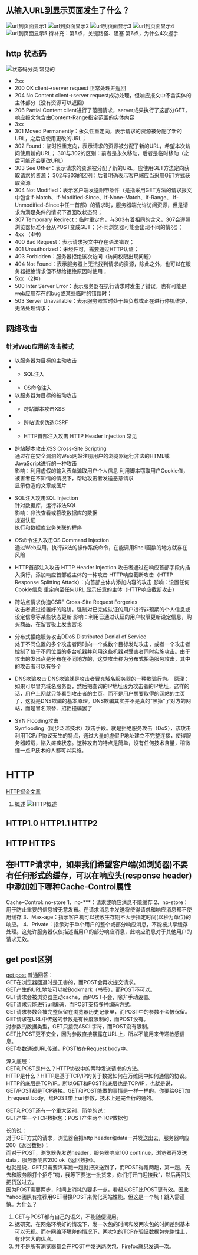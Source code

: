 ## 从输入URL到显示页面发生了什么？ 
![url到页面显示1](assets/img/url到页面显示1.jpg)
![url到页面显示2](assets/img/url到页面显示2.jpg)
![url到页面显示3](assets/img/url到页面显示3.jpg)
![url到页面显示4](assets/img/url到页面显示4.jpg)
![url到页面显示5](assets/img/url到页面显示5.jpg)
待补充：第5点，关键路径、阻塞
第6点，为什么4次握手

## http 状态码  
![状态码分类](assets/img/状态码分类.png)
常见的  
- 2xx  
- 200 OK   client->server request 正常处理并返回
- 204 No Content    client->server request成功处理，但响应报文中不含实体的主体部分（没有资源可以返回）  
- 206 Partial Content    client进行了范围请求，server成果执行了这部分GET，响应报文包含由Content-Range指定范围的实体内容  
- 3xx  
- 301 Moved Permanently：永久性重定向，表示请求的资源被分配了新的URL，之后应使用更改的URL；
- 302 Found：临时性重定向，表示请求的资源被分配了新的URL，希望本次访问使用新的URL；
       301与302的区别：前者是永久移动，后者是临时移动（之后可能还会更改URL）
- 303 See Other：表示请求的资源被分配了新的URL，应使用GET方法定向获取请求的资源；
      302与303的区别：后者明确表示客户端应当采用GET方式获取资源
- 304 Not Modified：表示客户端发送附带条件（是指采用GET方法的请求报文中包含if-Match、If-Modified-Since、If-None-Match、If-Range、    If-Unmodified-Since中任一首部）的请求时，服务器端允许访问资源，但是请求为满足条件的情况下返回改状态码；
- 307 Temporary Redirect：临时重定向，与303有着相同的含义，307会遵照浏览器标准不会从POST变成GET；（不同浏览器可能会出现不同的情况）；
- 4xx （4种）
- 400 Bad Request：表示请求报文中存在语法错误；
- 401 Unauthorized：未经许可，需要通过HTTP认证；
- 403 Forbidden：服务器拒绝该次访问（访问权限出现问题）
- 404 Not Found：表示服务器上无法找到请求的资源，除此之外，也可以在服务器拒绝请求但不想给拒绝原因时使用；
- 5xx （2种）
- 500 Inter Server Error：表示服务器在执行请求时发生了错误，也有可能是web应用存在的bug或某些临时的错误时；
- 503 Server Unavailable：表示服务器暂时处于超负载或正在进行停机维护，无法处理请求；

## 网络攻击  
### 针对Web应用的攻击模式  
- 以服务器为目标的主动攻击 
- - SQL注入
- - OS命令注入  
- 以服务器为目标的被动攻击 
- - 跨站脚本攻击XSS
- - 跨站请求伪造CSRF
- - HTTP首部注入攻击 HTTP Header Injection
常见  
+ 跨站脚本攻击XSS Cross-Site Scripting  
  通过存在安全漏洞的Web网站注册用户的浏览器运行非法的HTML或JavaScript进行的一种攻击  
  影响：利用虚假的输入表单骗取用户个人信息
       利用脚本窃取用户Cookie值，被害者在不知情的情况下，帮助攻击者发送恶意请求  
       显示伪造的文章或图片

+ SQL注入攻击SQL Injection  
  针对数据库，运行非法SQL  
  影响：非法查看或篡改数据库的数据  
       规避认证  
       执行和数据库业务关联的程序   

+ OS命令注入攻击OS Command Injection    
  通过Web应用，执行非法的操作系统命令，在能调用Shell函数的地方就存在风险  

+ HTTP首部注入攻击 HTTP Header Injection
  攻击者通过在响应首部字段内插入换行，添加响应首部或主体的一种攻击
  HTTP响应截断攻击（HTTP Response Splitting Attack）：向首部主体内添加内容的攻击
  影响：设置任何Cookie信息
        重定向至任何URL
        显示任意的主体（HTTP响应截断攻击）
        
+ 跨站点请求伪造CSRF  Cross-Site Request Forgeries  
  攻击者通过设置好的陷阱，强制对已完成认证的用户进行非预期的个人信息或设定信息等某些状态更新
  影响：利用已通过认证的用户权限更新设定信息，购买商品，在留言板上发表言论  

+ 分布式拒绝服务攻击DDoS Distributed Denial of Service  
  处于不同位置的多个攻击者同时向一个或数个目标发动攻击，或者一个攻击者控制了位于不同位置的多台机器并利用这些机器对受害者同时实施攻击。由于攻击的发出点是分布在不同地方的，这类攻击称为分布式拒绝服务攻击，其中的攻击者可以有多个

+ DNS欺骗攻击
   DNS欺骗就是攻击者冒充域名服务器的一种欺骗行为。 原理：如果可以冒充域名服务器，然后把查询的IP地址设为攻击者的IP地址，这样的话，用户上网就只能看到攻击者的主页，而不是用户想要取得的网站的主页了，这就是DNS欺骗的基本原理。DNS欺骗其实并不是真的“黑掉”了对方的网站，而是冒名顶替、招摇撞骗罢了

+ SYN Flooding攻击  
  Synflooding（同步泛滥技术）攻击手段。就是拒绝服务攻击（DoS），该攻击利用TCP/IP协议天生的特点，通过大量的虚假IP地址建立不完整连接，使得服务器超载，陷入瘫痪状态。这种攻击的特点是简单，没有任何技术含量，稍微懂一点IP技术的人都可以实施。

# HTTP  
[HTTP掘金文章](https://juejin.im/post/6857287743966281736#heading-9)
1. 概述
![HTTP概述](./assets/img/HTTP概述.png)





## HTTP1.0 HTTP1.1 HTTP2  


## HTTP HTTPS  

## 在HTTP请求中，如果我们希望客户端(如浏览器)不要有任何形式的缓存，可以在响应头(response header)中添加如下哪种Cache-Control属性 
Cache-Control: no-store
1、no-***：请求或响应消息不能缓存
2、no-store：用于防止重要的信息被无意发布。在请求消息中发送将使得请求和响应消息都不使用缓存
3、Max-age：指示客户机可以接收生存期不大于指定时间(以秒为单位)的响应。
4、Private：指示对于单个用户的整个或部分响应消息，不能被共享缓存处理。这允许服务器仅仅描述当用户的部分响应消息，此响应消息对于其他用户的请求无效。

## get post区别  
[get post](https://blog.csdn.net/ever_siyan/article/details/87935455?utm_medium=distribute.pc_relevant.none-task-blog-title-1&spm=1001.2101.3001.4242)
普通回答：    
GET在浏览器回退时是无害的，而POST会再次提交请求。  
GET产生的URL地址可以被Bookmark（书签），而POST不可以。  
GET请求会被浏览器主动cache，而POST不会，除非手动设置。  
GET请求只能进行url编码，而POST支持多种编码方式。  
GET请求参数会被完整保留在浏览器历史记录里，而POST中的参数不会被保留。  
GET请求在URL中传送的参数是有长度限制的，而POST没有。  
对参数的数据类型，GET只接受ASCII字符，而POST没有限制。  
GET比POST更不安全，因为参数直接暴露在URL上，所以不能用来传递敏感信息。  
GET参数通过URL传递，POST放在Request body中。  

深入底层：  
GET和POST是什么？HTTP协议中的两种发送请求的方法。  
HTTP是什么？HTTP是基于TCP/IP的关于数据如何在万维网中如何通信的协议。  
HTTP的底层是TCP/IP。所以GET和POST的底层也是TCP/IP，也就是说，GET/POST都是TCP链接。GET和POST能做的事情是一样一样的。你要给GET加上request body，给POST带上url参数，技术上是完全行的通的。  

GET和POST还有一个重大区别，简单的说：  
GET产生一个TCP数据包；POST产生两个TCP数据包  

长的说：  
对于GET方式的请求，浏览器会把http header和data一并发送出去，服务器响应200（返回数据）；  
而对于POST，浏览器先发送header，服务器响应100 continue，浏览器再发送data，服务器响应200 ok（返回数据）。  
也就是说，GET只需要汽车跑一趟就把货送到了，而POST得跑两趟，第一趟，先去和服务器打个招呼“嗨，我等下要送一批货来，你们打开门迎接我”，然后再回头把货送过去。  
因为POST需要两步，时间上消耗的要多一点，看起来GET比POST更有效。因此Yahoo团队有推荐用GET替换POST来优化网站性能。但这是一个坑！跳入需谨慎。为什么？  
1. GET与POST都有自己的语义，不能随便混用。  
2. 据研究，在网络环境好的情况下，发一次包的时间和发两次包的时间差别基本可以无视。而在网络环境差的情况下，两次包的TCP在验证数据包完整性上，有非常大的优点。  
3. 并不是所有浏览器都会在POST中发送两次包，Firefox就只发送一次。



